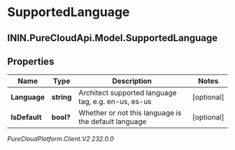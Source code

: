 # SupportedLanguage

## ININ.PureCloudApi.Model.SupportedLanguage

## Properties

|Name | Type | Description | Notes|
|------------ | ------------- | ------------- | -------------|
| **Language** | **string** | Architect supported language tag, e.g. en-us, es-us | [optional] |
| **IsDefault** | **bool?** | Whether or not this language is the default language | [optional] |



_PureCloudPlatform.Client.V2 232.0.0_

